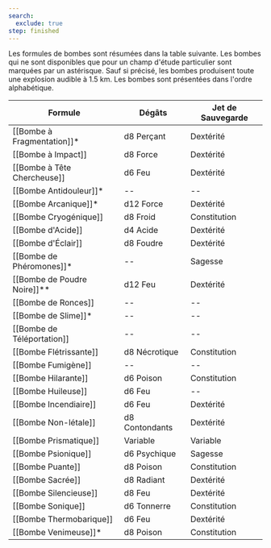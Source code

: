 ```yaml
---
search:
  exclude: true
step: finished
---
```

Les formules de bombes sont résumées dans la table suivante. Les bombes qui ne sont disponibles que pour un champ d'étude particulier sont marquées par un astérisque. Sauf si précisé, les bombes produisent toute une explosion audible à 1.5 km. Les bombes sont présentées dans l'ordre alphabétique.

| Formule                     | Dégâts         | Jet de Sauvegarde |
| --------------------------- | -------------- | ----------------- |
| [[Bombe à Fragmentation]]*  | d8 Perçant     | Dextérité         |
| [[Bombe à Impact]]          | d8 Force       | Dextérité         |
| [[Bombe à Tête Chercheuse]] | d6 Feu         | Dextérité         |
| [[Bombe Antidouleur]]*      | --             | --                |
| [[Bombe Arcanique]]*        | d12 Force      | Dextérité         |
| [[Bombe Cryogénique]]       | d8 Froid       | Constitution      |
| [[Bombe d'Acide]]           | d4 Acide       | Dextérité         |
| [[Bombe d'Éclair]]          | d8 Foudre      | Dextérité         |
| [[Bombe de Phéromones]]*    | --             | Sagesse           |
| [[Bombe de Poudre Noire]]** | d12 Feu        | Dextérité         |
| [[Bombe de Ronces]]         | --             | --                |
| [[Bombe de Slime]]*         | --             | --                |
| [[Bombe de Téléportation]]  | --             | --                |
| [[Bombe Flétrissante]]      | d8 Nécrotique  | Constitution      |
| [[Bombe Fumigène]]          | --             | --                |
| [[Bombe Hilarante]]         | d6 Poison      | Constitution      |
| [[Bombe Huileuse]]          | d6 Feu         | --                |
| [[Bombe Incendiaire]]       | d6 Feu         | Dextérité         |
| [[Bombe Non-létale]]        | d8 Contondants | Dextérité         |
| [[Bombe Prismatique]]       | Variable       | Variable          |
| [[Bombe Psionique]]         | d6 Psychique   | Sagesse           |
| [[Bombe Puante]]            | d8 Poison      | Constitution      |
| [[Bombe Sacrée]]            | d8 Radiant     | Dextérité         |
| [[Bombe Silencieuse]]       | d8 Feu         | Dextérité         |
| [[Bombe Sonique]]           | d6 Tonnerre    | Constitution      |
| [[Bombe Thermobarique]]     | d6 Feu         | Dextérité         |
| [[Bombe Venimeuse]]*        | d8 Poison      | Constitution      |
